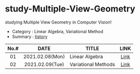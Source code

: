 # study-Multiple-View-Geometry
studying Multiple View Geometry in Computer Vision!
  
- Category : Linear Algebra, Variational Method
- Summary : [tistory](  )

|No.#|DATE|TITLE|LINK|
|:---:|:---:|---|:---:|
|01|2021.02.08(Mon)|Linear Algebra|[Link](  )|
|02|2021.02.09(Tue)|Variational Methods|[Link](  )|

